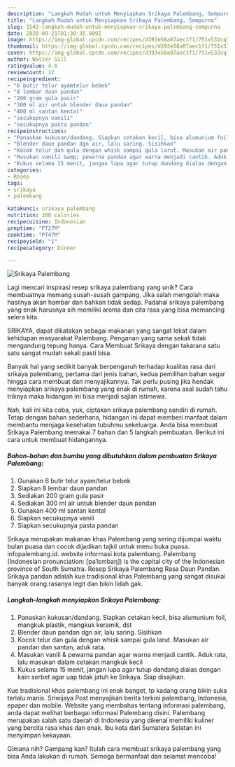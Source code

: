 ```yaml
---
description: "Langkah Mudah untuk Menyiapkan Srikaya Palembang, Sempurna"
title: "Langkah Mudah untuk Menyiapkan Srikaya Palembang, Sempurna"
slug: 1542-langkah-mudah-untuk-menyiapkan-srikaya-palembang-sempurna
date: 2020-09-21T01:30:35.809Z
image: https://img-global.cpcdn.com/recipes/d393e58a07aec1f1/751x532cq70/srikaya-palembang-foto-resep-utama.jpg
thumbnail: https://img-global.cpcdn.com/recipes/d393e58a07aec1f1/751x532cq70/srikaya-palembang-foto-resep-utama.jpg
cover: https://img-global.cpcdn.com/recipes/d393e58a07aec1f1/751x532cq70/srikaya-palembang-foto-resep-utama.jpg
author: Walter Gill
ratingvalue: 4.6
reviewcount: 12
recipeingredient:
- "6 butir telur ayamtelur bebek"
- "8 lembar daun pandan"
- "200 gram gula pasir"
- "300 ml air untuk blender daun pandan"
- "400 ml santan kental"
- "secukupnya vanili"
- "secukupnya pasta pandan"
recipeinstructions:
- "Panaskan kukusan/dandang. Siapkan cetakan kecil, bisa alumunium foil, mangkuk plastik, mangkuk keramik, dst"
- "Blender daun pandan dgn air, lalu saring. Sisihkan"
- "Kocok telur dan gula dengan whisk sampai gula larut. Masukan air pandan dan santan, aduk rata."
- "Masukan vanili &amp; pewarna pandan agar warna menjadi cantik. Aduk rata, lalu masukan dalam cetakan mangkuk kecil"
- "Kukus selama 15 menit, jangan lupa agar tutup dandang dialas dengan kain serbet agar uap tidak jatuh ke Srikaya. Siap disajikan."
categories:
- Resep
tags:
- srikaya
- palembang

katakunci: srikaya palembang 
nutrition: 268 calories
recipecuisine: Indonesian
preptime: "PT27M"
cooktime: "PT47M"
recipeyield: "1"
recipecategory: Dinner

---
```



![Srikaya Palembang](https://img-global.cpcdn.com/recipes/d393e58a07aec1f1/751x532cq70/srikaya-palembang-foto-resep-utama.jpg)

Lagi mencari inspirasi resep srikaya palembang yang unik? Cara membuatnya memang susah-susah gampang. Jika salah mengolah maka hasilnya akan hambar dan bahkan tidak sedap. Padahal srikaya palembang yang enak harusnya sih memiliki aroma dan cita rasa yang bisa memancing selera kita.

SRIKAYA, dapat dikatakan sebagai makanan yang sangat lekat dalam kehidupan masyarakat Palembang. Penganan yang sama sekali tidak mengandung tepung hanya. Cara Membuat Srikaya dengan takarana satu satu sangat mudah sekali pasti bisa.

Banyak hal yang sedikit banyak berpengaruh terhadap kualitas rasa dari srikaya palembang, pertama dari jenis bahan, kedua pemilihan bahan segar hingga cara membuat dan menyajikannya. Tak perlu pusing jika hendak menyiapkan srikaya palembang yang enak di rumah, karena asal sudah tahu triknya maka hidangan ini bisa menjadi sajian istimewa.


Nah, kali ini kita coba, yuk, ciptakan srikaya palembang sendiri di rumah. Tetap dengan bahan sederhana, hidangan ini dapat memberi manfaat dalam membantu menjaga kesehatan tubuhmu sekeluarga. Anda bisa membuat Srikaya Palembang memakai 7 bahan dan 5 langkah pembuatan. Berikut ini cara untuk membuat hidangannya.

<!--inarticleads1-->

##### Bahan-bahan dan bumbu yang dibutuhkan dalam pembuatan Srikaya Palembang:

1. Gunakan 6 butir telur ayam/telur bebek
1. Siapkan 8 lembar daun pandan
1. Sediakan 200 gram gula pasir
1. Sediakan 300 ml air untuk blender daun pandan
1. Gunakan 400 ml santan kental
1. Siapkan secukupnya vanili
1. Siapkan secukupnya pasta pandan


Srikaya merupakan makanan khas Palembang yang sering dijumpai waktu bulan puasa dan cocok dijadikan tajkil untuk menu buka puasa. infopalembang.id. website informasi kota palembang. Palembang (Indonesian pronunciation: [paˈlɛmbaŋ]) is the capital city of the Indonesian province of South Sumatra. Resep Srikaya Palembang Rasa Daun Pandan. Srikaya pandan adalah kue tradisional khas Palembang yang sangat disukai banyak orang.rasanya legit dan bikin lidah gak. 

<!--inarticleads2-->

##### Langkah-langkah menyiapkan Srikaya Palembang:

1. Panaskan kukusan/dandang. Siapkan cetakan kecil, bisa alumunium foil, mangkuk plastik, mangkuk keramik, dst
1. Blender daun pandan dgn air, lalu saring. Sisihkan
1. Kocok telur dan gula dengan whisk sampai gula larut. Masukan air pandan dan santan, aduk rata.
1. Masukan vanili &amp; pewarna pandan agar warna menjadi cantik. Aduk rata, lalu masukan dalam cetakan mangkuk kecil
1. Kukus selama 15 menit, jangan lupa agar tutup dandang dialas dengan kain serbet agar uap tidak jatuh ke Srikaya. Siap disajikan.


Kue tradisional khas palembang ini enak banget, tp kadang orang bikin suka terlalu manis. Sriwijaya Post menyajikan berita terkini palembang, Indonesia, epaper dan mobile. Website yang membahas tentang informasi palembang, anda dapat melihat berbagai informasi Palembang disini. Palembang merupakan salah satu daerah di Indonesia yang dikenal memiliki kuliner yang bercita rasa khas dan enak. Ibu kota dari Sumatera Selatan ini menyimpan kekayaan. 

Gimana nih? Gampang kan? Itulah cara membuat srikaya palembang yang bisa Anda lakukan di rumah. Semoga bermanfaat dan selamat mencoba!
